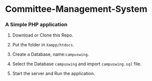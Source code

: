 # Committee-Management-System
### A Simple PHP application


1. Download or Clone this Repo.

2. Put the folder in
 `Xampp/htdocs`.

3. Create a Database,
  name:`campuswing`.

4. Select the Database `campuswing` and import `campuswing.sql` file.

5. Start the server and Run the application.

